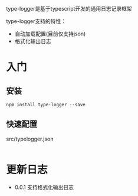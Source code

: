 type-logger是基于typescript开发的通用日志记录框架

type-logger支持的特性：
- 自动加载配置(目前仅支持json)
- 格式化输出日志


# 入门
## 安装
 `npm install type-logger --save`
## 快速配置
src/typelogger.json
```json

```

# 更新日志
- 0.0.1 支持格式化输出日志
